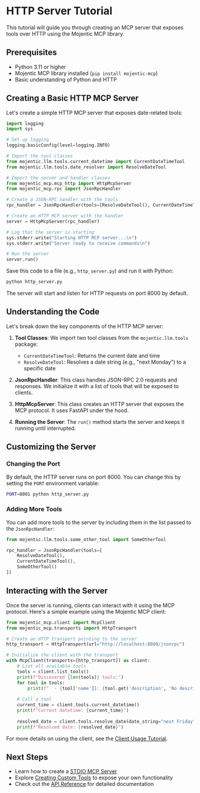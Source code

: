 # HTTP Server Tutorial

This tutorial will guide you through creating an MCP server that exposes tools over HTTP using the Mojentic MCP library.

## Prerequisites

- Python 3.11 or higher
- Mojentic MCP library installed (`pip install mojentic-mcp`)
- Basic understanding of Python and HTTP

## Creating a Basic HTTP MCP Server

Let's create a simple HTTP MCP server that exposes date-related tools:

```python
import logging
import sys

# Set up logging
logging.basicConfig(level=logging.INFO)

# Import the tool classes
from mojentic.llm.tools.current_datetime import CurrentDateTimeTool
from mojentic.llm.tools.date_resolver import ResolveDateTool

# Import the server and handler classes
from mojentic_mcp.mcp_http import HttpMcpServer
from mojentic_mcp.rpc import JsonRpcHandler

# Create a JSON-RPC handler with the tools
rpc_handler = JsonRpcHandler(tools=[ResolveDateTool(), CurrentDateTimeTool()])

# Create an HTTP MCP server with the handler
server = HttpMcpServer(rpc_handler)

# Log that the server is starting
sys.stderr.write("Starting HTTP MCP server...\n")
sys.stderr.write("Server ready to receive commands\n")

# Run the server
server.run()
```

Save this code to a file (e.g., `http_server.py`) and run it with Python:

```bash
python http_server.py
```

The server will start and listen for HTTP requests on port 8000 by default.

## Understanding the Code

Let's break down the key components of the HTTP MCP server:

1. **Tool Classes**: We import two tool classes from the `mojentic.llm.tools` package:
   - `CurrentDateTimeTool`: Returns the current date and time
   - `ResolveDateTool`: Resolves a date string (e.g., "next Monday") to a specific date

2. **JsonRpcHandler**: This class handles JSON-RPC 2.0 requests and responses. We initialize it with a list of tools that will be exposed to clients.

3. **HttpMcpServer**: This class creates an HTTP server that exposes the MCP protocol. It uses FastAPI under the hood.

4. **Running the Server**: The `run()` method starts the server and keeps it running until interrupted.

## Customizing the Server

### Changing the Port

By default, the HTTP server runs on port 8000. You can change this by setting the `PORT` environment variable:

```bash
PORT=8001 python http_server.py
```

### Adding More Tools

You can add more tools to the server by including them in the list passed to the `JsonRpcHandler`:

```python
from mojentic.llm.tools.some_other_tool import SomeOtherTool

rpc_handler = JsonRpcHandler(tools=[
    ResolveDateTool(), 
    CurrentDateTimeTool(),
    SomeOtherTool()
])
```

## Interacting with the Server

Once the server is running, clients can interact with it using the MCP protocol. Here's a simple example using the Mojentic MCP client:

```python
from mojentic_mcp.client import McpClient
from mojentic_mcp.transports import HttpTransport

# Create an HTTP transport pointing to the server
http_transport = HttpTransport(url="http://localhost:8000/jsonrpc")

# Initialize the client with the transport
with McpClient(transports=[http_transport]) as client:
    # List all available tools
    tools = client.list_tools()
    print(f"Discovered {len(tools)} tools:")
    for tool in tools:
        print(f"  - {tool['name']}: {tool.get('description', 'No description')}")
    
    # Call a tool
    current_time = client.tools.current_datetime()
    print(f"Current datetime: {current_time}")
    
    resolved_date = client.tools.resolve_date(date_string="next Friday")
    print(f"Resolved date: {resolved_date}")
```

For more details on using the client, see the [Client Usage Tutorial](client-usage.md).

## Next Steps

- Learn how to create a [STDIO MCP Server](stdio-server.md)
- Explore [Creating Custom Tools](custom-tools.md) to expose your own functionality
- Check out the [API Reference](../api/index.md) for detailed documentation